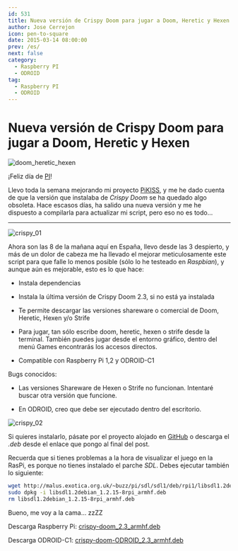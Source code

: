 ```yaml
---
id: 531
title: Nueva versión de Crispy Doom para jugar a Doom, Heretic y Hexen
author: Jose Cerrejon
icon: pen-to-square
date: 2015-03-14 08:00:00
prev: /es/
next: false
category:
  - Raspberry PI
  - ODROID
tag:
  - Raspberry PI
  - ODROID
---
```


# Nueva versión de Crispy Doom para jugar a Doom, Heretic y Hexen

![doom_heretic_hexen](/images/2015/03/doom_heretic_hexen.png)

¡Feliz día de [PI](http://es.wikipedia.org/wiki/D%C3%ADa_de_π)!

Llevo toda la semana mejorando mi proyecto [PiKISS](https://github.com/jmcerrejon/PiKISS), y me he dado cuenta de que la versión que instalaba de *Crispy Doom* se ha quedado algo obsoleta. Hace escasos días, ha salido una nueva versión y me he dispuesto a compilarla para actualizar mi script, pero eso no es todo...

- - -
![crispy_01](/images/2015/03/crispy_script_01.png)

Ahora son las 8 de la mañana aquí en España, llevo desde las 3 despierto, y más de un dolor de cabeza me ha llevado el mejorar meticulosamente este script para que falle lo menos posible (sólo lo he testeado en *Raspbian*), y aunque aún es mejorable, esto es lo que hace:

* Instala dependencias

* Instala la última versión de Crispy Doom 2.3, si no está ya instalada

* Te permite descargar las versiones shareware o comercial de Doom, Heretic, Hexen y/o Strife

* Para jugar, tan sólo escribe doom, heretic, hexen o strife desde la terminal. También puedes jugar desde el entorno gráfico, dentro del menú Games encontrarás los accesos directos.

* Compatible con Raspberry Pi 1,2 y ODROID-C1

Bugs conocidos:

* Las versiones Shareware de Hexen o Strife no funcionan. Intentaré buscar otra versión que funcione.

* En ODROID, creo que debe ser ejecutado dentro del escritorio.

![crispy_02](/images/2015/03/crispy_script_02.png)

Si quieres instalarlo, pásate por el proyecto alojado en [GitHub](https://github.com/jmcerrejon/PiKISS) o descarga el *.deb* desde el enlace que pongo al final del post.

Recuerda que si tienes problemas a la hora de visualizar el juego en la RasPi, es porque no tienes instalado el parche *SDL*. Debes ejecutar también lo siguiente:

```bash
wget http://malus.exotica.org.uk/~buzz/pi/sdl/sdl1/deb/rpi1/libsdl1.2debian_1.2.15-8rpi_armhf.deb
sudo dpkg -i libsdl1.2debian_1.2.15-8rpi_armhf.deb
rm libsdl1.2debian_1.2.15-8rpi_armhf.deb
```

Bueno, me voy a la cama... zzZZ

Descarga Raspberry Pi: [crispy-doom_2.3_armhf.deb](/res/crispy-doom_2.3_armhf.deb)

Descarga ODROID-C1: [crispy-doom-ODROID_2.3_armhf.deb](/res/crispy-doom-ODROID_2.3_armhf.deb)